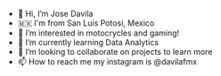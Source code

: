 - 👋 Hi, I’m Jose Davila
- :mexico: I'm from San Luis Potosi, Mexico
- 👀 I’m interested in motocrycles and gaming!
- 🌱 I’m currently learning Data Analytics
- 💞️ I’m looking to collaborate on projects to learn more
- 📫 How to reach me my instagram is @davilafmx

<!---
davilafmx/davilafmx is a ✨ special ✨ repository because its `README.md` (this file) appears on your GitHub profile.
You can click the Preview link to take a look at your changes.
--->
